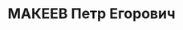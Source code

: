 ---
title: МАКЕЕВ Петр Егорович
description: народився 1900 у с. Стариця Бєлгородського пов. Курської губ. Українець,
  із селян, освіта початкова, у 1931— 1937 рр. член ВКП(б). Проживав у с. П’ятницьке
  Чугуївського р-ну Харківської обл. Директор Чугуївського райлісгоспу. Заарештований
  _22.10.1937_ р. як член антирад. націоналістичної організації (статті 54-2, 54-7,
  54-8, 54-11 КК УРСР) і військовою колегією Верховного Суду СРСР _30.12.1937_ р.
  (статті 54-7, 54-8, 54-11 КК УРСР) засуджений до розстрілу з конфіскацією особистого
  майна. Розстріляний _31.12.1937_ р. у Харкові. Реабілітований _26.12.1957_ р.
---